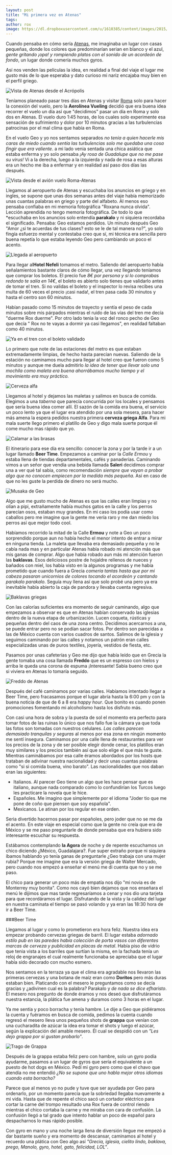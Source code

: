 ```yaml
---
layout: post
title: "Mi primera vez en Atenas"
tags: 
author: rox
image: https://dl.dropboxusercontent.com/u/1610385/content/images/2015/01/2014-12-17-08-54-35.jpg
---
```

Cuando pensaba en cómo sería [Atenas](/tag/atenas), me imaginaba un lugar con casas pequeñas, donde los colores que predominarían serian en blanco y el azul, *gente gritando ¡opa! y rompiendo platos con el sonido de un acordeón de fondo*, un lugar donde comería muchos gyros. 

Así nos venden las películas la idea, en realidad a final del viaje el lugar me gusto más de lo que esperaba y dato curioso mi nariz encajaba muy bien en el perfil griego.

![Vista de Atenas desde el Acrópolis](https://dl.dropboxusercontent.com/u/1610385/content/images/2015/01/2014-12-17-09-01-55.jpg)

Teníamos planeado pasar tres días en Atenas y visitar [Roma](/tag/roma) solo para hacer la conexión del vuelo, pero la **Aerolínea Vueling** decidió que era buena idea recorrer el vuelo un día así que "decidimos" pasar un día en Roma y solo dos en Atenas. El vuelo duro 1:45 horas, de los cuales solo experimente esa sensación de sufrimiento y dolor por 10 minutos gracias a las turbulencias patrocinas por el mal clima que había en Roma. 

En el vuelo Geo y yo nos sentamos separados *no tenía a quien hacerle mis caras de miedo cuando sentía las turbulencias solo me quedaba una cosa fingir que era valiente*. a mi lado venia sentada una chica asiática que estaba enferma y yo solo pensaba *¡Ay rosa de Guadalupe que no me pase su virus!* Vi a la derecha, luego a la izquierda y nada de rosa a esas alturas era un hecho me iba a enfermar y en realidad así paso dos días las después.

![Vista desde el avión vuelo Roma-Atenas](https://dl.dropboxusercontent.com/u/1610385/content/images/2015/01/2014-12-16-09-34-38.jpg)

Llegamos al aeropuerto de Atenas y escuchaba los anuncios en griego y en ingles, se supone que unas dos semanas antes del viaje había memorizado unas cuantas palabras en griego y parte del alfabeto. Al menos eso pensaba confiaba en mi memoria fotográfica "Roxana nunca olvida". Lección aprendida no tengo memoria fotográfica. De todo lo que *escuchaba en los anuncios solo entendía **parakalo** y ni siquiera recordaba el significado. Pensaba: Geo estamos perdidos. Un minuto después Geo "Amor ¿si te acuerdas de tus clases? esto se le de tal manera no?", yo solo fingía esfuerzo mental y contestaba creo que sí, mi técnica era sencilla pero buena repetía lo que estaba leyendo Geo pero cambiando un poco el acento.

![Llegada al aeropuerto](https://dl.dropboxusercontent.com/u/1610385/content/images/2015/01/2014-12-16-12-34-22.jpg)

Para llegar al**Hotel Nefeli** tomamos el metro. Saliendo del aeropuerto había señalamientos bastante claros de cómo llegar, una vez llegando  teníamos que comprar los boletos. El precio fue *8€ por persona y si lo comprabas redondo te salía en 14€*, el boleto es abierto solo tienes que validarlo antes de tomar el tren. Si no validas el boleto y el inspector lo revisa recibes una multa de 60 veces el precio ¡casi nada!, el tren pasa cada 30 minutos y hasta el centro son 60 minutos. 

Habían pasado como 15 minutos de trayecto y sentía el peso de cada minutos sobre mis párpados mientras el ruido de las vías del tren me decía "duerme Rox duerme". Por otro lado tenia la voz del ronco pecho de Geo que decía " Rox no te vayas a dormir ya casi llegamos", en realidad faltaban como 40 minutos.

![Ya en el tren con el boleto validado](https://dl.dropboxusercontent.com/u/1610385/content/images/2015/01/2014-12-16-13-01-46-1.jpg)

Lo primero que note de las estaciones del metro es que estaban extremadamente limpias, de hecho hasta parecían nuevas. Saliendo de la estación no caminamos mucho para llegar al hotel creo que fueron como 5 minutos y aunque me duela admitirlo *la idea de tener que llevar solo una mochila como maleta era buena ahorrábamos mucho tiempo y el movimiento era muy práctico.*

![Cerveza alfa](https://dl.dropboxusercontent.com/u/1610385/content/images/2015/01/2014-12-16-14-14-02.jpg)

Llegamos al hotel y dejamos las maletas y salimos en busca de comida. Elegimos a una *taberna* que parecía concurrida por los locales y pensamos que sería buena idea comer allí. El sazón de la comida era buena, el servicio un poco lento ya que el lugar era atendido por una sola mesera, para hacer más amena la espera pedidos nuestra primera **cerveza griega Alfa**. Para mi mala suerte llego primero el platillo de Geo y digo mala suerte porque él come mucho mas rápido que yo.

![Calamar a las brasas](https://dl.dropboxusercontent.com/u/1610385/content/images/2015/01/2014-12-16-14-35-33.jpg)

El itinerario para ese día era sencillo: conocer la zona y por la tarde ir a un lugar llamado **Beer Time**. Empezamos a caminar por la *Calle Ermou* y estaba llena de tiendas departamentales, cafés y panaderías. Caminando vimos a un señor que vendía una bebida llamada **Saleri** decidimos comprar una a ver qué tal sabia, como recomendación *siempre que vayan a probar algo que no conocen empiecen por la medida más pequeña*. Así en caso de que no les guste la perdida de dinero no será mucho. 

![Musaka de Geo](https://dl.dropboxusercontent.com/u/1610385/content/images/2015/01/2014-12-16-14-22-02.jpg)

Algo que me gusto mucho de Atenas es que las calles eran limpias y no olían a pipi, extrañamente había muchos gatos en la calle y los perros parecían osos, estaban muy grandes. En mi caso los podía usar como caballos pero me imagine que la gente me vería raro  y me dan miedo los perros así que mejor todo cool.

Habíamos recorrido la mitad de la Calle **Ermou** y note a Geo un poco sorprendido porque aun no había hecho el menor intento de entrar a mirar en ninguna tienda. La maleta que llevaba era demasiado pequeña y no le cabía nada mas y en particular Atenas había robado mi atención más que mis ganas de comprar. Algo que había robado aun más mi atención fueron las **baklavas**. Esos deliciosos postre de hojaldre rellenos de nueces y bañados con miel, los había visto en la algunos programas y me había prometido que cuando fuera a Grecia *comería tantas hasta que por mi cabeza pasaran unicornios de colores tocando el acordeón y cantando parakalo parakalo*. Seguía muy llena así que solo probé una pero ya era inevitable había abierto la caja de pandora y llevaba cuenta regresiva.

![Baklavas griegas](https://dl.dropboxusercontent.com/u/1610385/content/images/2015/01/2014-12-17-11-39-28.jpg)

Con las calorías suficientes era momento de seguir caminando, algo que empezamos a observar es que en Atenas habían conservado las iglesias dentro de la nueva etapa de urbanización. Lucen coqueta, rústicas y pequeñas dentro del caos de una zona centro. Decidimos acercarnos a una, se puede entrar pero no se podían sacar fotos. Por dentro son parecidas a las de México cuenta con varios cuadros de santos. Salimos de la iglesia y seguimos caminando por las calles y notamos un patrón eran calles especializadas unas de puros textiles, joyería, vestidos de fiesta, etc. 

Pasamos por unas cafeterías y Geo me dijo que había leído que en Grecia la gente tomaba una cosa llamada **Freddo** que es un espresso con hielos y arriba le queda una corona de espuma ¡Interesante! Sabia bueno creo que si viviera en Atenas lo tomaría seguido.

![Freddo de Atenas](https://dl.dropboxusercontent.com/u/1610385/content/images/2015/01/2014-12-16-16-33-53.jpg)

Después del café caminamos por varias calles. Habíamos intentado llegar a Beer Time, pero fracasamos porque el lugar abría hasta la 6:00 pm y con la buena noticia de que de 6 a 8 era *happy hour*. Que bonito es cuando ponen promociones fomentando mi alcoholismo hasta los disfruto más.

Con casi una hora de sobra y la puesta de sol el momento era perfecto para tomar fotos de las ruinas lo único que nos fallo fue la cámara ya que toda las fotos son tomadas con nuestros celulares. *Las calles parecen demasiado tranquilas y seguras* al menos por esa zona en ningún momento me sentí insegura. Caminamos por una calle llena de restaurantes para ver los precios de la zona y de ser posible elegir donde cenar, los platillos eran muy similares y los precios también así que solo elige el que más te guste. Mientras caminábamos por esa calle éramos abordados por los hosts que trataban de adivinar nuestra nacionalidad y decir unas cuantas palabras como "si si comida buena, vino barato". Las nacionalidades que nos daban eran las siguientes:

* Italianos. Al parecer Geo tiene un algo que les hace pensar que es italiano, aunque nada comparado como lo confundirían los Turcos luego les practicare la novela que le hice.
* Españoles. Me imagino que simplemente por el idioma "Joder tio que me pone de coño que piensen que soy española".
* Mexicanos. Le atinan por los regular en ese orden.

Seria divertido hacernos pasar por españoles, pero joder que no se me da el acento. En este viaje en especial como que la gente no creía que era de México y se me paso preguntarle de donde pensaba que era hubiera sido interesante escuchar su respuesta. 

Estábamos contemplando **la Agora** de noche y de repente escuchamos un chico diciendo ¿México, Guadalajara?. Fue super extraño porque ni siquiera íbamos hablando yo tenía ganas de preguntarle ¿Geo trabaja con una mujer rubia? Porque me imagine que era la versión griega de Walter Mercado, pero cuando nos empezó a enseñar el menú me di cuenta que no y se me paso. 

El chico para generar un poco más de empatía nos dijo "mi novia es de Monterrey muy bonita". Como nos cayó bien dejamos que nos enseñara el menú le dijimos que mas tarde regresaríamos a cenar  y nos dio una tarjeta para que recordáramos el lugar. Disfrutando de la vista y la calidez del lugar en nuestra caminata el tiempo se pasó volando y ya eran las 18:30 hora de ir a Beer Time.

###Beer Time

Llegamos al lugar y como lo prometieron era hora feliz. Nuestra idea era empezar probando cervezas griegas de barril. El lugar estaba *adornado estilo pub en las paredes había colección de porta vasos con diferentes marcas de cerveza  y publicidad en placas de metal*. Había piso de vidrio que tenia vista a los barriles que surtían la misma, en la fachada tenía un reloj de engranajes el cual realmente funcionaba se apreciaba que el lugar había sido decorado con mucho esmero. 

Nos sentamos en la terraza ya que el clima era agradable nos llevaron las primeras cervezas y una botana de maíz eran como **Doritos** pero más duras estaban bien. Platicando con el mesero le preguntamos como se decía gracias y ¿adivinen cual es la palabra? Parakalo y *de nada se dice efharisto*. El mesero nos pregunto de donde éramos y nos deseó que disfrutáramos nuestra estancia, la plática fue amena y duramos como 3 horas en el lugar.

Ya me sentía y poco borracha y tenía hambre. Le dije a Geo que pidiéramos la cuenta y fuéramos en busca de comida, pedimos la cuenta cuando regresó el mesero lleva unos pequeños shots de **grappa** que venían con una cucharadita de azúcar la idea era tomar el shots y luego el azúcar, según la explicación del amable mesero. Él cual se despidió con un *"Les dejo grappa por si gustan probarlo"*.

![Trago de Grappa](https://dl.dropboxusercontent.com/u/1610385/content/images/2015/01/2014-12-16-20-21-45.jpg)

Después de la grappa estaba feliz pero con hambre, solo un gyro podía ayudarme, pasamos a un lugar de gyros que sería el equivalente a un puesto de hot dogs en México. Pedí mi gyro pero como que el chavo que atendía no me entendió *¿No se supone que uno habla mejor otros idiomas cuando esta borracho?* 

Parece que al menos yo no pude y tuve que ser ayudada por Geo para ordenarlo, por un momento parecía que la sobriedad llegaba nuevamente a mi vida. Hasta que de repente el chico sacó un cortador eléctrico para cortar la carne del trompo resultado una Rox fuera de control riendo mientras el chico cortaba la carne y me miraba con cara de confusión. La confusión llegó a tal grado que intento hablar un poco de español para despacharnos lo mas rápido posible. 

Con gyro en mano y una noche larga llena de diversión llegue me empezó a dar bastante sueño y era momento de descansar, caminamos al hotel y recuerdo una plática con Geo algo así *"Grecia, iglesia, cielito lindo, baklava, prego, Manolo, gyro, hotel, gato, felicidad, LOL"*.
